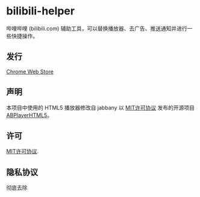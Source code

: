 # bilibili-helper

哔哩哔哩 (bilibili.com) 辅助工具，可以替换播放器、去广告、推送通知并进行一些快捷操作。

## 发行

[Chrome Web Store](https://chrome.google.com/webstore/detail/kpbnombpnpcffllnianjibmpadjolanh)

## 声明

本项目中使用的 HTML5 播放器修改自 jabbany 以 [MIT许可协议](http://www.opensource.org/licenses/mit-license.php) 发布的开源项目 [ABPlayerHTML5](https://github.com/jabbany/ABPlayerHTML5)。

## 许可
[MIT许可协议](http://www.opensource.org/licenses/mit-license.php).

## 隐私协议
彻底去除
